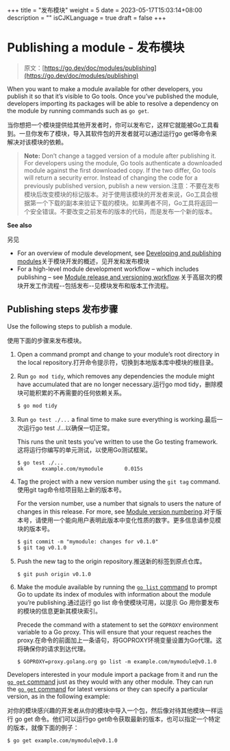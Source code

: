+++
title = "发布模块"
weight = 5
date = 2023-05-17T15:03:14+08:00
description = ""
isCJKLanguage = true
draft = false
+++
# Publishing a module - 发布模块

> 原文：[https://go.dev/doc/modules/publishing](https://go.dev/doc/modules/publishing)

When you want to make a module available for other developers, you publish it so that it’s visible to Go tools. Once you’ve published the module, developers importing its packages will be able to resolve a dependency on the module by running commands such as `go get`.

当你想把一个模块提供给其他开发者时，你可以发布它，这样它就能被Go工具看到。一旦你发布了模块，导入其软件包的开发者就可以通过运行go get等命令来解决对该模块的依赖。

> **Note:** Don’t change a tagged version of a module after publishing it. For developers using the module, Go tools authenticate a downloaded module against the first downloaded copy. If the two differ, Go tools will return a security error. Instead of changing the code for a previously published version, publish a new version.注意：不要在发布模块后改变模块的标记版本。对于使用该模块的开发者来说，Go工具会根据第一个下载的副本来验证下载的模块。如果两者不同，Go工具将返回一个安全错误。不要改变之前发布的版本的代码，而是发布一个新的版本。

**See also**

另见

- For an overview of module development, see [Developing and publishing modules](https://go.dev/doc/modules/developing)关于模块开发的概述，见开发和发布模块
- For a high-level module development workflow – which includes publishing – see [Module release and versioning workflow](https://go.dev/doc/modules/release-workflow).关于高层次的模块开发工作流程--包括发布--见模块发布和版本工作流程。

## Publishing steps 发布步骤

Use the following steps to publish a module.

使用下面的步骤来发布模块。

1. Open a command prompt and change to your module’s root directory in the local repository.打开命令提示符，切换到本地版本库中模块的根目录。

2. Run `go mod tidy`, which removes any dependencies the module might have accumulated that are no longer necessary.运行go mod tidy，删除模块可能积累的不再需要的任何依赖关系。

   ```
   $ go mod tidy
   ```

3. Run `go test ./...` a final time to make sure everything is working.最后一次运行go test ./...以确保一切正常。

   This runs the unit tests you’ve written to use the Go testing framework.这将运行你编写的单元测试，以使用Go测试框架。

   ```
   $ go test ./...
   ok      example.com/mymodule       0.015s
   ```

4. Tag the project with a new version number using the `git tag` command.使用git tag命令给项目贴上新的版本号。

   For the version number, use a number that signals to users the nature of changes in this release. For more, see [Module version numbering](https://go.dev/doc/modules/version-numbers).对于版本号，请使用一个能向用户表明此版本中变化性质的数字。更多信息请参见模块的版本号。

   ```
   $ git commit -m "mymodule: changes for v0.1.0"
   $ git tag v0.1.0
   ```

5. Push the new tag to the origin repository.推送新的标签到原点仓库。

   ```
   $ git push origin v0.1.0
   ```

6. Make the module available by running the [`go list` command](https://go.dev/cmd/go/#hdr-List_packages_or_modules) to prompt Go to update its index of modules with information about the module you’re publishing.通过运行 go list 命令使模块可用，以提示 Go 用你要发布的模块的信息更新其模块索引。

   Precede the command with a statement to set the `GOPROXY` environment variable to a Go proxy. This will ensure that your request reaches the proxy.在命令的前面加上一条语句，将GOPROXY环境变量设置为Go代理。这将确保你的请求到达代理。

   ```
   $ GOPROXY=proxy.golang.org go list -m example.com/mymodule@v0.1.0
   ```

Developers interested in your module import a package from it and run the [`go get` command](https://go.dev/doc/modules/publishing) just as they would with any other module. They can run the [`go get` command](https://go.dev/doc/modules/publishing) for latest versions or they can specify a particular version, as in the following example:

对你的模块感兴趣的开发者从你的模块中导入一个包，然后像对待其他模块一样运行 go get 命令。他们可以运行go get命令获取最新的版本，也可以指定一个特定的版本，就像下面的例子：

```
$ go get example.com/mymodule@v0.1.0
```